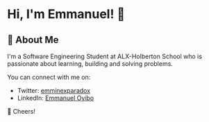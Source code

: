 
# Hi, I'm Emmanuel! 👋


## 🚀 About Me
I'm a Software Engineering Student at ALX-Holberton School who is passionate about learning, building and solving problems.

You can connect with me on:

- Twitter: [emminexparadox](https://twitter.com/emminexparadox)
- LinkedIn: [Emmanuel Oyibo](https://www.linkedin.com/in/emmanueloyibo2394/)

🥂 Cheers!
